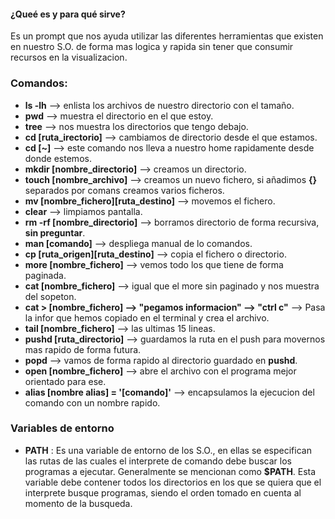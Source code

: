 #### **¿Queé es y para qué sirve?**
Es un prompt que nos ayuda utilizar las diferentes herramientas que existen en nuestro S.O. de forma mas logica y rapida sin tener que consumir recursos en la visualizacion.


### **Comandos:**
- **ls -lh** --> enlista los archivos de nuestro directorio con el tamaño.
- **pwd** --> muestra el directorio en el que estoy.
- **tree** --> nos muestra los directorios que tengo debajo.
- **cd [ruta_irectorio]** --> cambiamos de directorio desde el que estamos.
- **cd [~]** --> este comando nos lleva a nuestro home rapidamente desde donde estemos.
- **mkdir [nombre_directorio]** --> creamos un directorio.
- **touch [nombre_archivo]** --> creamos un nuevo fichero, si añadimos **{}** separados por comans creamos varios ficheros.
- **mv [nombre_fichero][ruta_destino]** --> movemos el fichero.
- **clear** --> limpiamos pantalla.
- **rm -rf [nombre_directorio]** --> borramos directorio de forma recursiva, **sin preguntar**.
- **man [comando]** --> despliega manual de lo comandos.
- **cp [ruta_origen][ruta_destino]** --> copia el fichero o directorio.
- **more [nombre_fichero]** --> vemos todo los que tiene de forma paginada.
- **cat [nombre_fichero]** --> igual que el more sin paginado y nos muestra del sopeton.
- **cat > [nombre_fichero] --> "pegamos informacion" --> "ctrl c"** -->  Pasa la infor que hemos copiado en el terminal y crea el archivo.
- **tail [nombre_fichero]** --> las ultimas 15 lineas.
- **pushd [ruta_directorio]** --> guardamos la ruta en el push para movernos mas rapido de forma futura.
- **popd** --> vamos de forma rapido al directorio guardado en **pushd**.
- **open [nombre_fichero]** --> abre el archivo con el programa mejor orientado para ese.
- **alias [nombre alias] = '[comando]'** --> encapsulamos la ejecucion del comando con un nombre rapido.


### **Variables de entorno**
- **PATH** : Es una variable de entorno de los S.O., en ellas se especifican las rutas de las cuales el interprete de comando debe buscar los programas a ejecutar. Generalmente se mencionan como **$PATH**. Esta variable debe contener todos los directorios en los que se quiera que el interprete busque programas, siendo el orden tomado en cuenta al momento de la busqueda.


